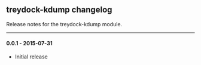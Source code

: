 ## treydock-kdump changelog

Release notes for the treydock-kdump module.

------------------------------------------

#### 0.0.1 - 2015-07-31

* Initial release
